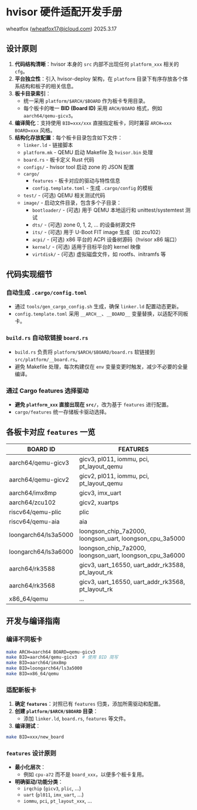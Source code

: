 # hvisor 硬件适配开发手册

wheatfox (wheatfox17@icloud.com) 2025.3.17

## 设计原则

1. **代码结构清晰**：hvisor 本身的 `src` 内部不出现任何 `platform_xxx` 相关的 `cfg`。
2. **平台独立性**：引入 hvisor-deploy 架构，在 `platform` 目录下有序存放各个体系结构和板子的相关信息。
3. **板卡目录索引**：
   - 统一采用 `platform/$ARCH/$BOARD` 作为板卡专用目录。
   - 每个板卡的唯一 **BID (Board ID)** 采用 `ARCH/BOARD` 格式，例如 `aarch64/qemu-gicv3`。
4. **编译简化**：支持使用 `BID=xxx/xxx` 直接指定板卡，同时兼容 `ARCH=xxx BOARD=xxx` 风格。
5. **结构化存放配置**：每个板卡目录包含如下文件：
   - `linker.ld` - 链接脚本
   - `platform.mk` - QEMU 启动 Makefile 及 `hvisor.bin` 处理
   - `board.rs` - 板卡定义 Rust 代码
   - `configs/` - hvisor tool 启动 zone 的 JSON 配置
   - `cargo/`
     - `features` - 板卡对应的驱动与特性信息
     - `config.template.toml` - 生成 `.cargo/config` 的模板
   - `test/` - (可选) QEMU 相关测试代码
   - `image/` - 启动文件目录，包含多个子目录：
     - `bootloader/` - (可选) 用于 QEMU 本地运行和 unittest/systemtest 测试
     - `dts/` - (可选) zone 0, 1, 2, … 的设备树源文件
     - `its/` - (可选) 用于 U-Boot FIT image 生成（如 zcu102）
     - `acpi/` - (可选) x86 平台的 ACPI 设备树源码（hvisor x86 端口）
     - `kernel/` - (可选) 适用于目标平台的 kernel 映像
     - `virtdisk/` - (可选) 虚拟磁盘文件，如 rootfs、initramfs 等

## 代码实现细节

### 自动生成 `.cargo/config.toml`
- 通过 `tools/gen_cargo_config.sh` 生成，确保 `linker.ld` 配置动态更新。
- `config.template.toml` 采用 `__ARCH__`、`__BOARD__` 变量替换，以适配不同板卡。

### `build.rs` 自动软链接 `board.rs`
- `build.rs` 负责将 `platform/$ARCH/$BOARD/board.rs` 软链接到 `src/platform/__board.rs`。
- 避免 Makefile 处理，每次构建仅在 `env` 变量变更时触发，减少不必要的全量编译。

### 通过 Cargo features 选择驱动
- **避免 `platform_xxx` 直接出现在 `src/`**，改为基于 `features` 进行配置。
- `cargo/features` 统一存储板卡驱动选择。

## 各板卡对应 `features` 一览

| BOARD ID | FEATURES |
| --- | --- |
| aarch64/qemu-gicv3 | gicv3, pl011, iommu, pci, pt_layout_qemu |
| aarch64/qemu-gicv2 | gicv2, pl011, iommu, pci, pt_layout_qemu |
| aarch64/imx8mp | gicv3, imx_uart |
| aarch64/zcu102 | gicv2, xuartps |
| riscv64/qemu-plic | plic |
| riscv64/qemu-aia | aia |
| loongarch64/ls3a5000 | loongson_chip_7a2000, loongson_uart, loongson_cpu_3a5000 |
| loongarch64/ls3a6000 | loongson_chip_7a2000, loongson_uart, loongson_cpu_3a6000 |
| aarch64/rk3588 | gicv3, uart_16550, uart_addr_rk3588, pt_layout_rk |
| aarch64/rk3568 | gicv3, uart_16550, uart_addr_rk3568, pt_layout_rk |
| x86_64/qemu | ... |

## 开发与编译指南

### 编译不同板卡

```bash
make ARCH=aarch64 BOARD=qemu-gicv3
make BID=aarch64/qemu-gicv3  # 使用 BID 简写
make BID=aarch64/imx8mp
make BID=loongarch64/ls3a5000
make BID=x86_64/qemu
```

### 适配新板卡

1. **确定 `features`**：对照已有 `features` 归类，添加所需驱动和配置。
2. **创建 `platform/$ARCH/$BOARD` 目录**：
   - 添加 `linker.ld`, `board.rs`, `features` 等文件。
3. **编译测试**：

```bash
make BID=xxx/new_board
```

### `features` 设计原则

- **最小化层次**：
  - 例如 `cpu-a72` 而不是 `board_xxx`，以便多个板卡复用。
- **明确驱动/功能分类**：
  - `irqchip` (`gicv3`, `plic`, ...)
  - `uart` (`pl011`, `imx_uart`, ...)
  - `iommu`, `pci`, `pt_layout_xxx`, ...